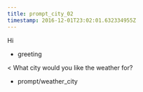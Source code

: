 ```yaml
---
title: prompt_city_02
timestamp: 2016-12-01T23:02:01.632334955Z
---
```


Hi
* greeting

< What city would you like the weather for?
* prompt/weather_city

